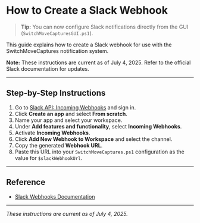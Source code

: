 # How to Create a Slack Webhook


> **Tip:** You can now configure Slack notifications directly from the GUI (`SwitchMoveCapturesGUI.ps1`).

This guide explains how to create a Slack webhook for use with the SwitchMoveCaptures notification system.

**Note:** These instructions are current as of July 4, 2025. Refer to the official Slack documentation for updates.

---

## Step-by-Step Instructions

1. Go to [Slack API: Incoming Webhooks](https://api.slack.com/messaging/webhooks) and sign in.
2. Click **Create an app** and select **From scratch**.
3. Name your app and select your workspace.
4. Under **Add features and functionality**, select **Incoming Webhooks**.
5. Activate **Incoming Webhooks**.
6. Click **Add New Webhook to Workspace** and select the channel.
7. Copy the generated **Webhook URL**.
8. Paste this URL into your `SwitchMoveCaptures.ps1` configuration as the value for `$slackWebhookUrl`.

---

## Reference
- [Slack Webhooks Documentation](https://api.slack.com/messaging/webhooks)

---

*These instructions are current as of July 4, 2025.*
